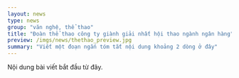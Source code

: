 ```yaml
---
layout: news
type: news
group: "văn nghệ, thể thao"
title: "Đoàn thể thao công ty giành giải nhất hội thao ngành ngân hàng"
preview: /imgs/news/thethao_preview.jpg
summary: "Viết một đoạn ngắn tóm tắt nội dung khoảng 2 dòng ở đây"
---
```


Nội dung bài viết bắt đầu từ đây.
